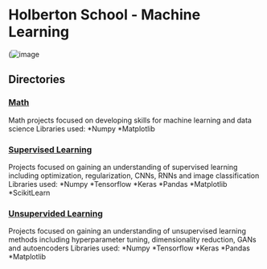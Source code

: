 # Holberton School - Machine Learning


(![image](https://user-images.githubusercontent.com/83248553/204351494-f69a8100-15d2-4351-aa51-c1bc978c586f.png)


## Directories

### [Math](https://github.com/jofurdz/holbertonschool-machine_learning/tree/master/math)

Math projects focused on developing skills for machine learning and data science
Libraries used:
*Numpy
*Matplotlib

### [Supervised Learning](https://github.com/jofurdz/holbertonschool-machine_learning/tree/master/supervised_learning)

Projects focused on gaining an understanding of supervised learning including optimization, regularization, CNNs, RNNs and image classification
Libraries used:
*Numpy
*Tensorflow
*Keras
*Pandas
*Matplotlib
*ScikitLearn

### [Unsupervided Learning](https://github.com/jofurdz/holbertonschool-machine_learning/tree/master/unsupervised_learning)

Projects focused on gaining an understanding of unsupervised learning methods including hyperparameter tuning, dimensionality reduction, GANs and autoencoders
Libraries used:
*Numpy
*Tensorflow
*Keras
*Pandas
*Matplotlib
